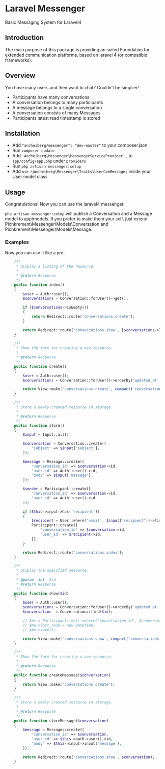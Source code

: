 # Laravel Messenger
Basic Messaging System for Laravel4

## Introduction
The main purpose of this package is providing an suited Foundation for extended communication platforms, based on laravel 4 (or compatible frameworks).

## Overview
You have many users and they want to chat? Couldn't be simplier!

* Participants have many conversations
* A conversation belongs to many participants
* A message belongs to a single conversation
* A conversation consists of many Messages
* Participants latest read timestamp is stored

## Installation

* Add `"andheiberg/messenger": "dev-master"` to your composer.json
* Run `composer update`
* Add `'Andheiberg\Messenger\MessengerServiceProvider',` to `app/config/app.php` under `providers`
* Run `php artisan messenger:setup`
* Add `use \Andheiberg\Messenger\Traits\UserCanMessage;` inside your User model class

## Usage

Congratulations! Now you can use the laravel4 messenger.

`php artisan messenger:setup` will publish a Conversation and a Message model to app/models. If you prefer to make them your self, just extend Pichkrement\Messenger\Models\Conversation and Pichkrement\Messenger\Models\Message.

### Examples
Now you can use it like a pro.

```php
    /**
     * Display a listing of the resource.
     *
     * @return Response
     */
    public function index()
    {
        $user = Auth::user();
        $conversations = Conversation::forUser()->get();

        if ($conversations->isEmpty())
        {
            return Redirect::route('conversations.create');
        }

        return Redirect::route('conversations.show', [$conversations->last()->id]);
    }

    /**
     * Show the form for creating a new resource.
     *
     * @return Response
     */
    public function create()
    {
        $user = Auth::user();
        $conversations = Conversation::forUser()->orderBy('updated_at', 'desc')->get();

        return View::make('conversations.create', compact('conversations'));
    }

    /**
     * Store a newly created resource in storage.
     *
     * @return Response
     */
    public function store()
    {
        $input = Input::all();

        $conversation = Conversation::create([
            'subject' => $input['subject'],
        ]);

        $message = Message::create([
            'conversation_id' => $conversation->id,
            'user_id' => Auth::user()->id,
            'body' => $input['message'],
        ]);

        $sender = Participant::create([
            'conversation_id' => $conversation->id,
            'user_id' => Auth::user()->id
        ]);

        if ($this->input->has('recipient'))
        {
            $recipient = User::where('email', $input['recipient'])->first();
            Participant::create([
                'conversation_id' => $conversation->id,
                'user_id' => $recipient->id,
            ]);
        }

        return Redirect::route('conversations.index');
    }

    /**
     * Display the specified resource.
     *
     * @param  int  $id
     * @return Response
     */
    public function show($id)
    {
        $user = Auth::user();
        $conversations = Conversation::forUser()->orderBy('updated_at', 'desc')->get();
        $conversation  = Conversation::find($id);

        // $me = Participant::me()->where('conversation_id', $conversation->id)->first();
        // $me->last_read = new DateTime;
        // $me->save();

        return View::make('conversations.show', compact('conversations', 'conversation'));
    }

    /**
     * Show the form for creating a new resource.
     *
     * @return Response
     */
    public function createMessage($conversation)
    {
        return View::make('conversations.create');
    }

    /**
     * Store a newly created resource in storage.
     *
     * @return Response
     */
    public function storeMessage($conversation)
    {
        $message = Message::create([
            'conversation_id' => $conversation,
            'user_id' => $this->auth->user()->id,
            'body' => $this->input->input('message'),
        ]);

        return Redirect::route('conversations.show', $conversation);
    }
```

